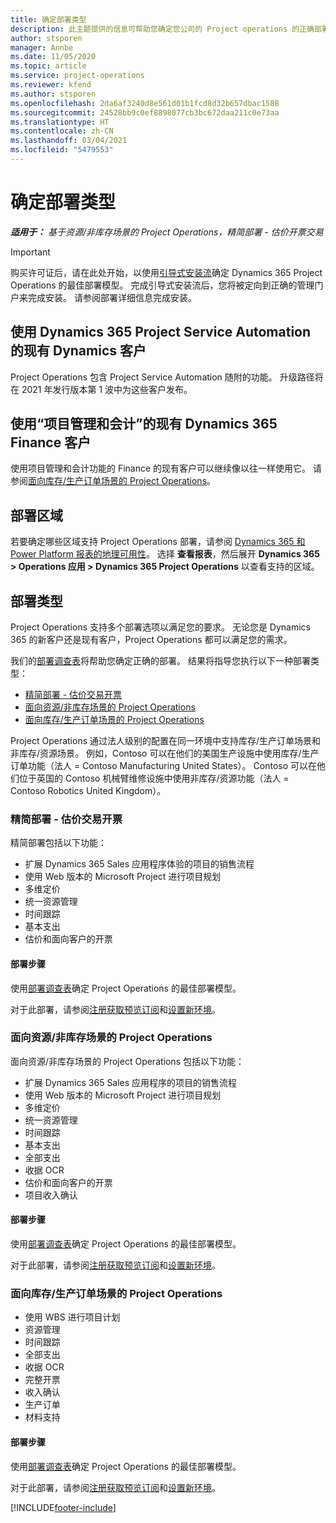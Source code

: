 ```yaml
---
title: 确定部署类型
description: 此主题提供的信息可帮助您确定您公司的 Project operations 的正确部署类型。
author: stsporen
manager: Annbe
ms.date: 11/05/2020
ms.topic: article
ms.service: project-operations
ms.reviewer: kfend
ms.author: stsporen
ms.openlocfilehash: 2da6af3240d8e561d01b1fcd8d32b657dbac1588
ms.sourcegitcommit: 24528bb9c0ef8898077cb3bc672daa211c0e73aa
ms.translationtype: HT
ms.contentlocale: zh-CN
ms.lasthandoff: 03/04/2021
ms.locfileid: "5479553"
---
```

# <a name="determine-your-deployment-type"></a>确定部署类型

_**适用于：** 基于资源/非库存场景的 Project Operations，精简部署 - 估价开票交易_

> [!IMPORTANT]
> 购买许可证后，请在此处开始，以使用[引导式安装流](https://aka.ms/provisionprojectoperations)确定 Dynamics 365 Project Operations 的最佳部署模型。
> 完成引导式安装流后，您将被定向到正确的管理门户来完成安装。 请参阅部署详细信息完成安装。


## <a name="existing-customers-of-dynamics-using-dynamics-365-project-service-automation"></a>使用 Dynamics 365 Project Service Automation 的现有 Dynamics 客户
Project Operations 包含 Project Service Automation 随附的功能。 升级路径将在 2021 年发行版本第 1 波中为这些客户发布。

## <a name="existing-customers-of-dynamics-365-finance-using-project-management-and-accounting"></a>使用“项目管理和会计”的现有 Dynamics 365 Finance 客户 

使用项目管理和会计功能的 Finance 的现有客户可以继续像以往一样使用它。 请参阅[面向库存/生产订单场景的 Project Operations](#pma)。


## <a name="deployment-regions"></a>部署区域
若要确定哪些区域支持 Project Operations 部署，请参阅 [Dynamics 365 和 Power Platform 报表的地理可用性](https://dynamics.microsoft.com/en-us/geographic-availability/)。 选择 **查看报表**，然后展开 **Dynamics 365 > Operations 应用 > Dynamics 365 Project Operations** 以查看支持的区域。

## <a name="deployment-types"></a>部署类型
Project Operations 支持多个部署选项以满足您的要求。 无论您是 Dynamics 365 的新客户还是现有客户，Project Operations 都可以满足您的需求。

我们的[部署调查表](https://aka.ms/provisionprojectoperations)将帮助您确定正确的部署。 结果将指导您执行以下一种部署类型：

- [精简部署 - 估价交易开票](#lite)
- [面向资源/非库存场景的 Project Operations](#integrated)
- [面向库存/生产订单场景的 Project Operations](#pma)

Project Operations 通过法人级别的配置在同一环境中支持库存/生产订单场景和非库存/资源场景。 例如，Contoso 可以在他们的美国生产设施中使用库存/生产订单功能（法人 = Contoso Manufacturing United States）。 Contoso 可以在他们位于英国的 Contoso 机械臂维修设施中使用非库存/资源功能（法人 = Contoso Robotics United Kingdom）。

### <a name="lite-deployment---deal-to-proforma-invoicing"></a><a  name="lite"></a>精简部署 - 估价交易开票

精简部署包括以下功能：

- 扩展 Dynamics 365 Sales 应用程序体验的项目的销售流程
- 使用 Web 版本的 Microsoft Project 进行项目规划
- 多维定价
- 统一资源管理
- 时间跟踪
- 基本支出
- 估价和面向客户的开票 

#### <a name="deployment-steps"></a>部署步骤
使用[部署调查表](https://aka.ms/provisionprojectoperations)确定 Project Operations 的最佳部署模型。

对于此部署，请参阅[注册获取预览订阅](lite-preview-subscription-sign-up.md)和[设置新环境](lite-deployment.md)。 


### <a name="project-operations-for-resourcenon-stocked-scenarios"></a><a name="integrated"></a>面向资源/非库存场景的 Project Operations
面向资源/非库存场景的 Project Operations 包括以下功能：
 
- 扩展 Dynamics 365 Sales 应用程序的项目的销售流程
- 使用 Web 版本的 Microsoft Project 进行项目规划
- 多维定价
- 统一资源管理
- 时间跟踪
- 基本支出
- 全部支出
- 收据 OCR
- 估价和面向客户的开票 
- 项目收入确认

#### <a name="deployment-steps"></a>部署步骤
使用[部署调查表](https://aka.ms/provisionprojectoperations)确定 Project Operations 的最佳部署模型。

对于此部署，请参阅[注册获取预览订阅](resource-sign-up-preview-subscription.md)和[设置新环境](resource-provision-new-environment.md)。 


### <a name="project-operations-for-stockedproduction-order-scenarios"></a><a name="pma"></a>面向库存/生产订单场景的 Project Operations

- 使用 WBS 进行项目计划
- 资源管理
- 时间跟踪
- 全部支出
- 收据 OCR
- 完整开票
- 收入确认
- 生产订单
- 材料支持

#### <a name="deployment-steps"></a>部署步骤
使用[部署调查表](https://aka.ms/provisionprojectoperations)确定 Project Operations 的最佳部署模型。

对于此部署，请参阅[注册获取预览订阅](https://docs.microsoft.com/dynamics365/fin-ops-core/dev-itpro/dev-tools/sign-up-preview-subscription?toc=/dynamics365/finance/toc.json)和[设置新环境](https://docs.microsoft.com/dynamics365/fin-ops-core/dev-itpro/deployment/deploy-demo-environment?toc=/dynamics365/finance/toc.json)。 



[!INCLUDE[footer-include](../includes/footer-banner.md)]
